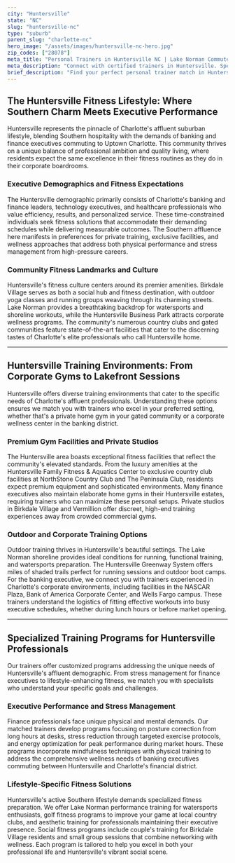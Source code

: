 ```yaml
---
city: "Huntersville"
state: "NC"
slug: "huntersville-nc"
type: "suburb"
parent_slug: "charlotte-nc"
hero_image: "/assets/images/huntersville-nc-hero.jpg"
zip_codes: ["28078"]
meta_title: "Personal Trainers in Huntersville NC | Lake Norman Commuter & Family Fitness"
meta_description: "Connect with certified trainers in Huntersville. Specialists near Lake Norman, focusing on water sports conditioning, family routines, and Birkdale Village access."
brief_description: "Find your perfect personal trainer match in Huntersville, NC. Our elite service connects busy Charlotte finance executives and affluent professionals with certified trainers who understand your demanding schedule and high-performance goals. Whether you prefer private sessions at your Huntersville home, corporate wellness facilities in Charlotte's banking district, or outdoor workouts at Birkdale Village or Lake Norman, we match you with specialists in executive fitness, stress management, and Southern lifestyle wellness. Stop wasting time searching and start achieving your peak performance with our personalized trainer matching service designed for Charlotte's driven professionals."
---
```

## The Huntersville Fitness Lifestyle: Where Southern Charm Meets Executive Performance

Huntersville represents the pinnacle of Charlotte's affluent suburban lifestyle, blending Southern hospitality with the demands of banking and finance executives commuting to Uptown Charlotte. This community thrives on a unique balance of professional ambition and quality living, where residents expect the same excellence in their fitness routines as they do in their corporate boardrooms.

### Executive Demographics and Fitness Expectations

The Huntersville demographic primarily consists of Charlotte's banking and finance leaders, technology executives, and healthcare professionals who value efficiency, results, and personalized service. These time-constrained individuals seek fitness solutions that accommodate their demanding schedules while delivering measurable outcomes. The Southern affluence here manifests in preferences for private training, exclusive facilities, and wellness approaches that address both physical performance and stress management from high-pressure careers.

### Community Fitness Landmarks and Culture

Huntersville's fitness culture centers around its premier amenities. Birkdale Village serves as both a social hub and fitness destination, with outdoor yoga classes and running groups weaving through its charming streets. Lake Norman provides a breathtaking backdrop for watersports and shoreline workouts, while the Huntersville Business Park attracts corporate wellness programs. The community's numerous country clubs and gated communities feature state-of-the-art facilities that cater to the discerning tastes of Charlotte's elite professionals who call Huntersville home.

---

## Huntersville Training Environments: From Corporate Gyms to Lakefront Sessions

Huntersville offers diverse training environments that cater to the specific needs of Charlotte's affluent professionals. Understanding these options ensures we match you with trainers who excel in your preferred setting, whether that's a private home gym in your gated community or a corporate wellness center in the banking district.

### Premium Gym Facilities and Private Studios

The Huntersville area boasts exceptional fitness facilities that reflect the community's elevated standards. From the luxury amenities at the Huntersville Family Fitness & Aquatics Center to exclusive country club facilities at NorthStone Country Club and The Peninsula Club, residents expect premium equipment and sophisticated environments. Many finance executives also maintain elaborate home gyms in their Huntersville estates, requiring trainers who can maximize these personal setups. Private studios in Birkdale Village and Vermillion offer discreet, high-end training experiences away from crowded commercial gyms.

### Outdoor and Corporate Training Options

Outdoor training thrives in Huntersville's beautiful settings. The Lake Norman shoreline provides ideal conditions for running, functional training, and watersports preparation. The Huntersville Greenway System offers miles of shaded trails perfect for running sessions and outdoor boot camps. For the banking executive, we connect you with trainers experienced in Charlotte's corporate environments, including facilities in the NASCAR Plaza, Bank of America Corporate Center, and Wells Fargo campus. These trainers understand the logistics of fitting effective workouts into busy executive schedules, whether during lunch hours or before market opening.

---

## Specialized Training Programs for Huntersville Professionals

Our trainers offer customized programs addressing the unique needs of Huntersville's affluent demographic. From stress management for finance executives to lifestyle-enhancing fitness, we match you with specialists who understand your specific goals and challenges.

### Executive Performance and Stress Management

Finance professionals face unique physical and mental demands. Our matched trainers develop programs focusing on posture correction from long hours at desks, stress reduction through targeted exercise protocols, and energy optimization for peak performance during market hours. These programs incorporate mindfulness techniques with physical training to address the comprehensive wellness needs of banking executives commuting between Huntersville and Charlotte's financial district.

### Lifestyle-Specific Fitness Solutions

Huntersville's active Southern lifestyle demands specialized fitness preparation. We offer Lake Norman performance training for watersports enthusiasts, golf fitness programs to improve your game at local country clubs, and aesthetic training for professionals maintaining their executive presence. Social fitness programs include couple's training for Birkdale Village residents and small group sessions that combine networking with wellness. Each program is tailored to help you excel in both your professional life and Huntersville's vibrant social scene.